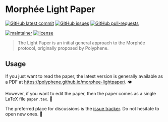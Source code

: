 # Morphée Light Paper

[![GitHub latest commit](https://img.shields.io/github/last-commit/polyphene/morphee-lightpaper/main)](https://github.com/polyphene/morphee-lightpaper/commit/)
[![GitHub issues](https://img.shields.io/github/issues/polyphene/morphee-lightpaper.svg)](https://github.com/polyphene/morphee-lightpaper/issues/)
[![GitHub pull-requests](https://img.shields.io/github/issues-pr/polyphene/morphee-lightpaper.svg)](https://github.com/polyphene/morphee-lightpaper/pull/)

[![maintainer](https://img.shields.io/badge/maintainer-Polyphene-blue)](https://polyphene.io/)
[![license](https://img.shields.io/badge/license-cc%20by--nc--sa%204.0-green)](https://raw.githubusercontent.com/polyphene/morphee-lightpaper/main/LICENSE)

> The Light Paper is an initial general approach to the Morphée protocol, originally proposed by Polyphene.

## Usage

If you just want to read the paper, the latest version is generally available as a PDF
at https://polyphene.github.io/morphee-lightpaper/. 👁

However, if you want to edit the paper, then the paper comes as a single LaTeX file `paper.tex`. 📝

The preferred place for discussions is the [issue tracker](https://github.com/polyphene/morphee-lightpaper/issues/).
Do not hesitate to open new ones. 💬
